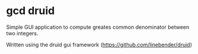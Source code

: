 # gcd druid

Simple GUI application to compute greates common denominator between two integers.

Written using the druid gui framework (https://github.com/linebender/druid)
